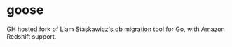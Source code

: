goose
=====

GH hosted fork of Liam Staskawicz's db migration tool for Go, with Amazon Redshift support.
